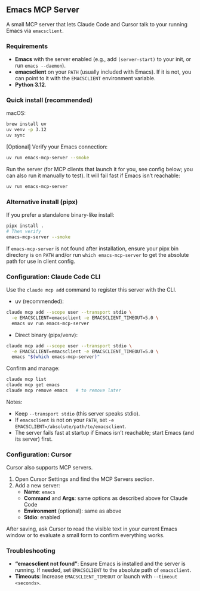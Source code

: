 ## Emacs MCP Server

A small MCP server that lets Claude Code and Cursor talk to your running Emacs via `emacsclient`.

### Requirements
- **Emacs** with the server enabled (e.g., add `(server-start)` to your init, or run `emacs --daemon`).
- **emacsclient** on your `PATH` (usually included with Emacs). If it is not, you can point to it with the `EMACSCLIENT` environment variable.
- **Python 3.12**.

### Quick install (recommended)
macOS:
```bash
brew install uv
uv venv -p 3.12
uv sync
```

[Optional] Verify your Emacs connection:
```bash
uv run emacs-mcp-server --smoke
```

Run the server (for MCP clients that launch it for you, see config below; you can also run it manually to test). It will fail fast if Emacs isn’t reachable:
```bash
uv run emacs-mcp-server
```

### Alternative install (pipx)
If you prefer a standalone binary-like install:
```bash
pipx install .
# Then verify
emacs-mcp-server --smoke
```
If `emacs-mcp-server` is not found after installation, ensure your pipx bin directory is on `PATH` and/or run `which emacs-mcp-server` to get the absolute path for use in client config.

### Configuration: Claude Code CLI
Use the `claude mcp add` command to register this server with the CLI.

- uv (recommended):
```bash
claude mcp add --scope user --transport stdio \
  -e EMACSCLIENT=emacsclient -e EMACSCLIENT_TIMEOUT=5.0 \
  emacs uv run emacs-mcp-server
```

- Direct binary (pipx/venv):
```bash
claude mcp add --scope user --transport stdio \
  -e EMACSCLIENT=emacsclient -e EMACSCLIENT_TIMEOUT=5.0 \
  emacs "$(which emacs-mcp-server)"
```

Confirm and manage:
```bash
claude mcp list
claude mcp get emacs
claude mcp remove emacs   # to remove later
```

Notes:
- Keep `--transport stdio` (this server speaks stdio).
- If `emacsclient` is not on your `PATH`, set `-e EMACSCLIENT=/absolute/path/to/emacsclient`.
- The server fails fast at startup if Emacs isn’t reachable; start Emacs (and its server) first.

### Configuration: Cursor
Cursor also supports MCP servers.

1) Open Cursor Settings and find the MCP Servers section.
2) Add a new server:
   - **Name**: `emacs`
   - **Command** and **Args**: same options as described above for Claude Code
   - **Environment** (optional): same as above
   - **Stdio**: enabled

After saving, ask Cursor to read the visible text in your current Emacs window or to evaluate a small form to confirm everything works.

### Troubleshooting
- **“emacsclient not found”**: Ensure Emacs is installed and the server is running. If needed, set `EMACSCLIENT` to the absolute path of `emacsclient`.
- **Timeouts**: Increase `EMACSCLIENT_TIMEOUT` or launch with `--timeout <seconds>`.
